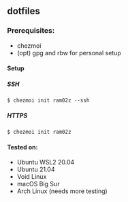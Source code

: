 ## dotfiles

### Prerequisites:
- chezmoi
- (opt) gpg and rbw for personal setup

#### Setup

##### SSH

`$ chezmoi init ram02z --ssh`

##### HTTPS

`$ chezmoi init ram02z`

#### Tested on:
- Ubuntu WSL2 20.04
- Ubuntu 21.04
- Void Linux
- macOS Big Sur
- Arch Linux (needs more testing)
